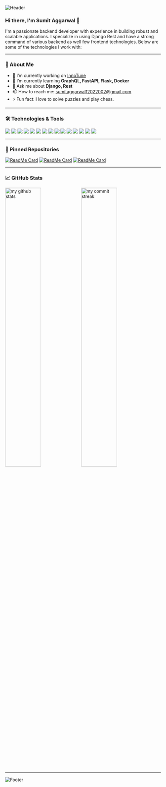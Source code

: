![Header](https://user-images.githubusercontent.com/sumittechsage/sumittechsage/header-image.gif)

### Hi there, I'm Sumit Aggarwal 👋

I'm a passionate backend developer with experience in building robust and scalable applications. I specialize in using Django Rest and have a strong command of various backend as well few frontend technologies. Below are some of the technologies I work with:

---

### 🚀 About Me

- 🔭 I’m currently working on [InnoTune](https://github.com/sumittechsage/InnoTune)
- 🌱 I’m currently learning **GraphQL, FastAPI, Flask, Docker**
- 💬 Ask me about **Django, Rest**
- 📫 How to reach me: [sumitaggarwal12022002@gmail.com](mailto:sumitaggarwal12022002@gmail.com)
- ⚡ Fun fact: I love to solve puzzles and play chess.

---


### 🛠️ Technologies & Tools

<p align="left">
  <img src="https://img.shields.io/badge/Python-3670A0?style=for-the-badge&logo=python&logoColor=ffdd54" />
  <img src="https://img.shields.io/badge/Django-092E20?style=for-the-badge&logo=django&logoColor=white" />
  <img src="https://img.shields.io/badge/REST-25D366?style=for-the-badge&logo=rest&logoColor=white" />
  <img src="https://img.shields.io/badge/Flask-000000?style=for-the-badge&logo=flask&logoColor=white" />
  <img src="https://img.shields.io/badge/FastAPI-009688?style=for-the-badge&logo=fastapi&logoColor=white" />
  <img src="https://img.shields.io/badge/GraphQL-E10098?style=for-the-badge&logo=graphql&logoColor=white" />
  <img src="https://img.shields.io/badge/C++-00599C?style=for-the-badge&logo=cplusplus&logoColor=white" />
  <img src="https://img.shields.io/badge/Dart-0175C2?style=for-the-badge&logo=dart&logoColor=white" />
  <img src="https://img.shields.io/badge/Flutter-02569B?style=for-the-badge&logo=flutter&logoColor=white" />
  <img src="https://img.shields.io/badge/SQL-336791?style=for-the-badge&logo=postgresql&logoColor=white" />
  <img src="https://img.shields.io/badge/Docker-2496ED?style=for-the-badge&logo=docker&logoColor=white" />
  <img src="https://img.shields.io/badge/Swagger-85EA2D?style=for-the-badge&logo=swagger&logoColor=white" />
  <img src="https://img.shields.io/badge/WebSockets-000000?style=for-the-badge&logo=websocket&logoColor=white" />
  <img src="https://img.shields.io/badge/GitHub-181717?style=for-the-badge&logo=github&logoColor=white" />
<img src="https://img.shields.io/badge/Webhooks-2496ED?style=for-the-badge&logo=webhooks&logoColor=white" />

</p>

---

### 🔧 Pinned Repositories
[![ReadMe Card](https://github-readme-stats.vercel.app/api/pin/?username=sumittechsage&repo=InnoTune)](https://github.com/sumittechsage/InnoTune)
[![ReadMe Card](https://github-readme-stats.vercel.app/api/pin/?username=sumittechsage&repo=Split-Between)](https://github.com/sumittechsage/Split-Between)
[![ReadMe Card](https://github-readme-stats.vercel.app/api/pin/?username=sumittechsage&repo=Shop-Site)](https://github.com/sumittechsage/Shop-Site)

---

### 📈 GitHub Stats

<p align="left">
  <img src="https://github-readme-stats.vercel.app/api?username=sumittechsage&show_icons=true&theme=radical" alt="my github stats" width="48%" /> 
  <img src="https://github-readme-streak-stats.herokuapp.com/?user=sumittechsage&theme=radical" alt="my commit streak" width="48%" />
</p>

---


![Footer](https://user-images.githubusercontent.com/sumittechsage/InnoTune/footer-image.gif)
